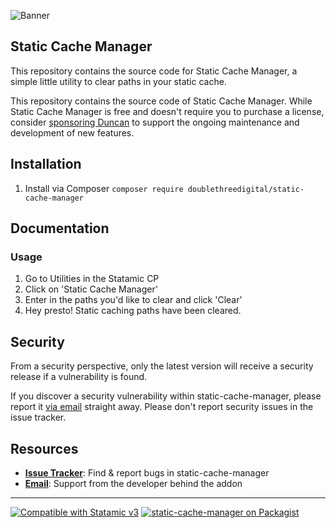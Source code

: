 <!-- statamic:hide -->

![Banner](https://raw.githubusercontent.com/doublethreedigital/static-cache-manager/master/banner.png)

## Static Cache Manager

<!-- /statamic:hide -->

This repository contains the source code for Static Cache Manager, a simple little utility to clear paths in your static cache.

This repository contains the source code of Static Cache Manager. While Static Cache Manager is free and doesn't require you to purchase a license, consider [sponsoring Duncan](https://github.com/sponsors/duncanmcclean) to support the ongoing maintenance and development of new features.

## Installation

1. Install via Composer `composer require doublethreedigital/static-cache-manager`

## Documentation

### Usage

1. Go to Utilities in the Statamic CP
2. Click on 'Static Cache Manager'
3. Enter in the paths you'd like to clear and click 'Clear'
4. Hey presto! Static caching paths have been cleared.

## Security

From a security perspective, only the latest version will receive a security release if a vulnerability is found.

If you discover a security vulnerability within static-cache-manager, please report it [via email](mailto:hello@doublethree.digital) straight away. Please don't report security issues in the issue tracker.

## Resources

* [**Issue Tracker**](https://github.com/doublethreedigital/static-cache-manager/issues): Find & report bugs in static-cache-manager
* [**Email**](mailto:hello@doublethree.digital): Support from the developer behind the addon

<!-- statamic:hide -->

---

<p>
<a href="https://statamic.com"><img src="https://img.shields.io/badge/Statamic-3.0+-FF269E?style=for-the-badge" alt="Compatible with Statamic v3"></a>
<a href="https://packagist.org/packages/doublethreedigital/static-cache-manager/stats"><img src="https://img.shields.io/packagist/v/doublethreedigital/static-cache-manager?style=for-the-badge" alt="static-cache-manager on Packagist"></a>
</p>

<!-- /statamic:hide -->
